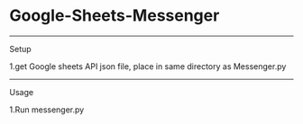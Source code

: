 # Google-Sheets-Messenger
---
Setup

1.get Google sheets API json file, place in same directory as Messenger.py

---
Usage

1.Run messenger.py
